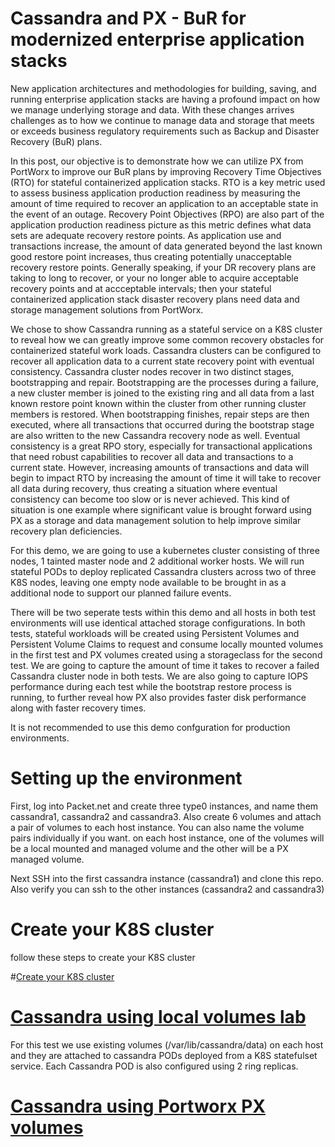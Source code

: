 # Cassandra and PX - BuR for modernized enterprise application stacks

New application architectures and methodologies for building, saving, and running enterprise application stacks are having a profound impact on how we manage underlying storage and data.   With these changes arrives challenges as to how we continue to manage data and storage that meets or exceeds business regulatory requirements such as Backup and Disaster Recovery (BuR) plans.   

In this post, our objective is to demonstrate how we can utilize PX from PortWorx to improve our BuR plans by improving Recovery Time Objectives (RTO) for stateful containerized application stacks.    RTO is a key metric used to assess business application production readiness by measuring the amount of time required to recover an application to an acceptable state in the event of an outage.  Recovery Point Objectives (RPO) are also part of the application production readiness picture as this metric defines what data sets are adequate recovery restore points.  As application use and transactions increase, the amount of data generated beyond the last known good restore point increases, thus creating potentially unacceptable recovery restore points.   Generally speaking, if your DR recovery plans are taking to long to recover, or your no longer able to acquire acceptable recovery points and at accceptable intervals; then your stateful containerized application stack disaster recovery plans need data and storage management solutions from PortWorx.   

We chose to show Cassandra running as a stateful service on a K8S cluster to reveal how we can greatly improve some common recovery  obstacles for containerized stateful work loads.  Cassandra clusters can be configured to recover all application data to a current state  recovery point with eventual consistency.   Cassandra cluster nodes recover in two distinct stages, bootstrapping and repair.   Bootstrapping are the processes during a failure, a new cluster member is joined to the existing ring and all data from a last known restore point known within the cluster from other running cluster members is restored.   When bootstrapping finishes, repair steps are then executed, where all transactions that occurred during the bootstrap stage are also written to the new Cassandra recovery node as well.   Eventual consistency is a great RPO story, especially for transactional applications that need robust capabilities to recover all data and transactions to a current state.  However, increasing amounts of transactions and data will begin to impact RTO by increasing the amount of time it will take to recover all data during recovery, thus creating a situation where eventual consistency can become too slow or is never achieved.   This kind of situation is one example where significant value is brought forward using PX as a storage and data management solution to help improve similar recovery plan deficiencies.   

For this demo, we are going to use a kubernetes cluster consisting of three nodes, 1 tainted master node and 2 additional worker hosts.  We will run stateful PODs to deploy replicated Cassandra clusters across two of three K8S nodes, leaving one empty node available to be brought in as a additional node to support our planned failure events.  

There will be two seperate tests within this demo and all hosts in both test environments will use identical attached storage configurations. In both tests, stateful workloads will be created using Persistent Volumes and Persistent Volume Claims to request and consume locally mounted volumes in the first test and PX volumes created using a storageclass for the second test.  We are going to capture the amount of time it takes to recover a failed Cassandra cluster node in both tests.   We are also going to capture IOPS performance during each test while the bootstrap restore process is running, to further reveal how PX also provides faster disk performance along with faster recovery times.     

It is not recommended to use this demo confguration for production environments.  

# Setting up the environment
First, log into Packet.net and create three type0 instances, and name them cassandra1, cassandra2 and cassandra3.   Also create 6 volumes and attach a pair of volumes to each host instance.   You can also name the volume pairs individually if you want.  on each host instance, one of the volumes will be a local mounted and managed volume and the other will be a PX managed volume.

Next SSH into the first cassandra instance (cassandra1) and clone this repo.  Also verify you can ssh to the other instances (cassandra2 and cassandra3)

# Create your K8S cluster 
follow these steps to create your K8S cluster

#[Create your K8S cluster](K8S_create/K8S_setup.md)



# [Cassandra using local volumes lab](K8S-Cassandra/cassandra-local)

For this test we use existing volumes (/var/lib/cassandra/data) on each host and they are attached to cassandra PODs deployed from a K8S statefulset service.  Each Cassandra POD is also configured using 2 ring replicas.



# [Cassandra using Portworx PX volumes](K8S-Cassandra/cassandra-px)







